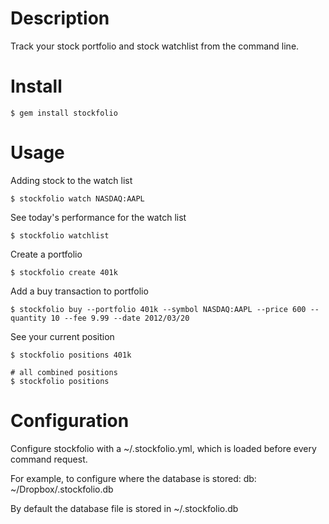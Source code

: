 Description
===========

Track your stock portfolio and stock watchlist from the command line.

Install
=======

    $ gem install stockfolio

Usage
=====

Adding stock to the watch list

    $ stockfolio watch NASDAQ:AAPL

See today's performance for the watch list

    $ stockfolio watchlist

Create a portfolio

    $ stockfolio create 401k

Add a buy transaction to portfolio

    $ stockfolio buy --portfolio 401k --symbol NASDAQ:AAPL --price 600 --quantity 10 --fee 9.99 --date 2012/03/20

See your current position

    $ stockfolio positions 401k
    
    # all combined positions
    $ stockfolio positions

Configuration
=============

Configure stockfolio with a ~/.stockfolio.yml, which is loaded before every command request.

For example, to configure where the database is stored:
    db: ~/Dropbox/.stockfolio.db

By default the database file is stored in ~/.stockfolio.db

